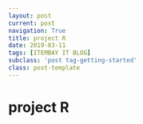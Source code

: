 ```yaml
---
layout: post
current: post
navigation: True
title: project R
date: 2019-03-11
tags: [ITEMBAY IT BLOG]
subclass: 'post tag-getting-started'
class: post-template
---
```


<h1> project R </h1>





